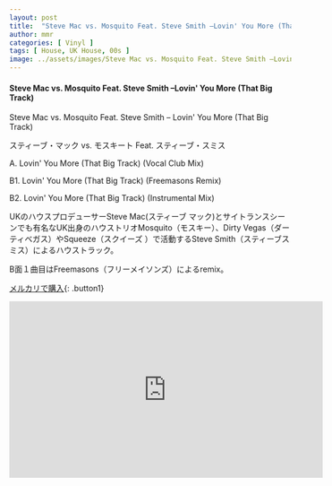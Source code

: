 ```yaml
---
layout: post
title:  "Steve Mac vs. Mosquito Feat. Steve Smith –Lovin' You More (That Big Track)"
author: mmr
categories: [ Vinyl ]
tags: [ House, UK House, 00s ]
image: ../assets/images/Steve Mac vs. Mosquito Feat. Steve Smith –Lovin' You More (That Big Track).jpg
---
```


#### Steve Mac vs. Mosquito Feat. Steve Smith –Lovin' You More (That Big Track)

Steve Mac vs. Mosquito Feat. Steve Smith – Lovin' You More (That Big Track)

スティーブ・マック vs. モスキート Feat.  スティーブ・スミス

A. Lovin' You More (That Big Track) (Vocal Club Mix)

B1. Lovin' You More (That Big Track) (Freemasons Remix)

B2. Lovin' You More (That Big Track) (Instrumental Mix)

UKのハウスプロデューサーSteve Mac(スティーブ マック)とサイトランスシーンでも有名なUK出身のハウストリオMosquito（モスキー）、Dirty Vegas（ダーティベガス）やSqueeze（スクイーズ ）で活動するSteve Smith（スティーブスミス）によるハウストラック。

B面１曲目はFreemasons（フリーメイソンズ）によるremix。

[メルカリで購入](https://jp.mercari.com/item/m44528246197?afid=6142608987){: .button1}


<iframe width="560" height="315" src="https://www.youtube.com/embed/CZZa-xGIMuA?si=7gS7kDU_6dVFXVm8" title="YouTube video player" frameborder="0" allow="accelerometer; autoplay; clipboard-write; encrypted-media; gyroscope; picture-in-picture; web-share" referrerpolicy="strict-origin-when-cross-origin" allowfullscreen></iframe>